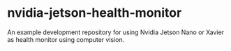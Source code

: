 # nvidia-jetson-health-monitor
An example development repository for using Nvidia Jetson Nano or Xavier as health monitor using computer vision. 
